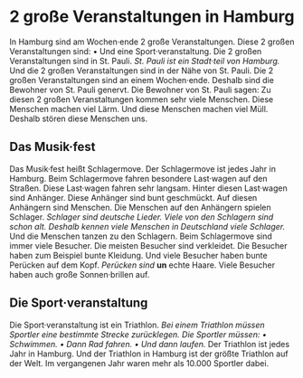 # 2 große Veranstaltungen in Hamburg

In Hamburg sind am Wochen·ende 2 große Veranstaltungen. Diese 2 großen Veranstaltungen sind: • Und eine Sport·veranstaltung. 
Die 2 großen Veranstaltungen sind in St. Pauli. 
*St. Pauli ist ein Stadt·teil von Hamburg.* Und die 2 großen Veranstaltungen sind in der Nähe von St. Pauli. Die 2 großen Veranstaltungen sind an einem Wochen·ende. Deshalb sind die Bewohner von St. Pauli genervt. Die Bewohner von St. Pauli sagen: Zu diesen 2 großen Veranstaltungen kommen sehr viele Menschen. Diese Menschen machen viel Lärm. Und diese Menschen machen viel Müll. Deshalb stören diese Menschen uns. 

## Das Musik·fest
Das Musik·fest heißt Schlagermove. Der Schlagermove ist jedes Jahr in Hamburg. Beim Schlagermove fahren besondere Last·wagen auf den Straßen. Diese Last·wagen fahren sehr langsam. Hinter diesen Last·wagen sind Anhänger. Diese Anhänger sind bunt geschmückt. Auf diesen Anhängern sind Menschen. Die Menschen auf den Anhängern spielen Schlager. 
*Schlager sind deutsche Lieder.* 
*Viele von den Schlagern sind schon alt.* 
*Deshalb kennen viele Menschen in Deutschland viele Schlager.* Und die Menschen tanzen zu den Schlagern. 
Beim Schlagermove sind immer viele Besucher. Die meisten Besucher sind verkleidet. Die Besucher haben zum Beispiel bunte Kleidung. Und viele Besucher haben bunte Perücken auf dem Kopf. 
*Perücken sind* **un** echte Haare. Viele Besucher haben auch große Sonnen·brillen auf. 

## Die Sport·veranstaltung
Die Sport·veranstaltung ist ein Triathlon. 
*Bei einem Triathlon müssen Sportler eine bestimmte Strecke zurücklegen.* 
*Die Sportler müssen:* *• Schwimmen.* 
*• Dann Rad fahren.* 
*• Und dann laufen.* Der Triathlon ist jedes Jahr in Hamburg. Und der Triathlon in Hamburg ist der größte Triathlon auf der Welt. Im vergangenen Jahr waren mehr als 10.000 Sportler dabei. 
